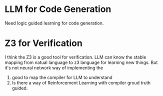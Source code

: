 # LLM for Code Generation
Need logic guided learning for code generation.
# Z3 for Verification
I think the Z3 is a good tool for verification. LLM can know the stable mapping from natual language to z3 language for learning new things. But it's not neural network way of implementing the 
1. good to map the compiler for LLM to understand
2. Is there a way of Reinforcement Learning with compiler groud truth guided.